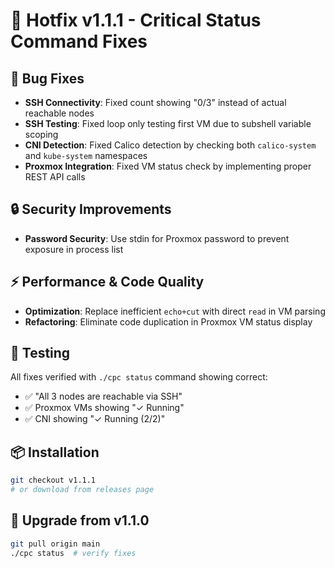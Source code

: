 # 🔧 Hotfix v1.1.1 - Critical Status Command Fixes

## 🐛 Bug Fixes
- **SSH Connectivity**: Fixed count showing "0/3" instead of actual reachable nodes
- **SSH Testing**: Fixed loop only testing first VM due to subshell variable scoping  
- **CNI Detection**: Fixed Calico detection by checking both `calico-system` and `kube-system` namespaces
- **Proxmox Integration**: Fixed VM status check by implementing proper REST API calls

## 🔒 Security Improvements  
- **Password Security**: Use stdin for Proxmox password to prevent exposure in process list

## ⚡ Performance & Code Quality
- **Optimization**: Replace inefficient `echo+cut` with direct `read` in VM parsing
- **Refactoring**: Eliminate code duplication in Proxmox VM status display

## 🧪 Testing
All fixes verified with `./cpc status` command showing correct:
- ✅ "All 3 nodes are reachable via SSH" 
- ✅ Proxmox VMs showing "✓ Running"
- ✅ CNI showing "✓ Running (2/2)"

## 📦 Installation
```bash
git checkout v1.1.1
# or download from releases page
```

## 🔄 Upgrade from v1.1.0
```bash
git pull origin main
./cpc status  # verify fixes
```

